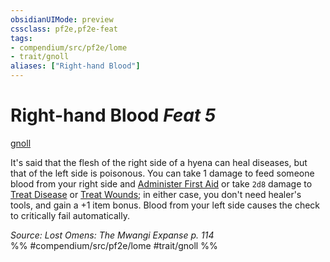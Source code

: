 ```yaml
---
obsidianUIMode: preview
cssclass: pf2e,pf2e-feat
tags:
- compendium/src/pf2e/lome
- trait/gnoll
aliases: ["Right-hand Blood"]
---
```

# Right-hand Blood  *Feat 5*  
[gnoll](gnoll-b1.md "Gnoll Ancestry & Heritage Trait")  


It's said that the flesh of the right side of a hyena can heal diseases, but that of the left side is poisonous. You can take 1 damage to feed someone blood from your right side and [Administer First Aid](administer-first-aid.md) or take `2d8` damage to [Treat Disease](treat-disease.md) or [Treat Wounds](treat-wounds.md); in either case, you don't need healer's tools, and gain a +1 item bonus. Blood from your left side causes the check to critically fail automatically.

*Source: Lost Omens: The Mwangi Expanse p. 114*  
%% #compendium/src/pf2e/lome #trait/gnoll %%